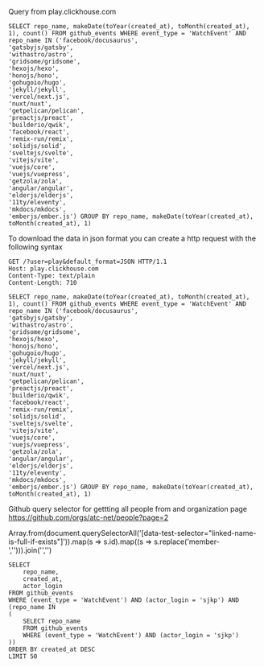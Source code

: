 

Query from play.clickhouse.com 

```
SELECT repo_name, makeDate(toYear(created_at), toMonth(created_at), 1), count() FROM github_events WHERE event_type = 'WatchEvent' AND repo_name IN ('facebook/docusaurus',
'gatsbyjs/gatsby',
'withastro/astro',
'gridsome/gridsome',
'hexojs/hexo',
'honojs/hono',
'gohugoio/hugo',
'jekyll/jekyll',
'vercel/next.js',
'nuxt/nuxt',
'getpelican/pelican',
'preactjs/preact',
'builderio/qwik',
'facebook/react',
'remix-run/remix',
'solidjs/solid',
'sveltejs/svelte',
'vitejs/vite',
'vuejs/core',
'vuejs/vuepress',
'getzola/zola',
'angular/angular',
'elderjs/elderjs',
'11ty/eleventy',
'mkdocs/mkdocs',
'emberjs/ember.js') GROUP BY repo_name, makeDate(toYear(created_at), toMonth(created_at), 1)
```

To download the data in json format you can create a http request with the following syntax

```
GET /?user=play&default_format=JSON HTTP/1.1
Host: play.clickhouse.com
Content-Type: text/plain
Content-Length: 710

SELECT repo_name, makeDate(toYear(created_at), toMonth(created_at), 1), count() FROM github_events WHERE event_type = 'WatchEvent' AND repo_name IN ('facebook/docusaurus',
'gatsbyjs/gatsby',
'withastro/astro',
'gridsome/gridsome',
'hexojs/hexo',
'honojs/hono',
'gohugoio/hugo',
'jekyll/jekyll',
'vercel/next.js',
'nuxt/nuxt',
'getpelican/pelican',
'preactjs/preact',
'builderio/qwik',
'facebook/react',
'remix-run/remix',
'solidjs/solid',
'sveltejs/svelte',
'vitejs/vite',
'vuejs/core',
'vuejs/vuepress',
'getzola/zola',
'angular/angular',
'elderjs/elderjs',
'11ty/eleventy',
'mkdocs/mkdocs',
'emberjs/ember.js') GROUP BY repo_name, makeDate(toYear(created_at), toMonth(created_at), 1)
```



Github query selector for gettting all people from and organization page
https://github.com/orgs/atc-net/people?page=2

Array.from(document.querySelectorAll('[data-test-selector="linked-name-is-full-if-exists"]')).map(s => s.id).map((s => s.replace('member-',''))).join('\',\'')

```
SELECT
    repo_name,
    created_at,
    actor_login
FROM github_events
WHERE (event_type = 'WatchEvent') AND (actor_login = 'sjkp') AND (repo_name IN
(
    SELECT repo_name
    FROM github_events
    WHERE (event_type = 'WatchEvent') AND (actor_login = 'sjkp')
))
ORDER BY created_at DESC
LIMIT 50
```